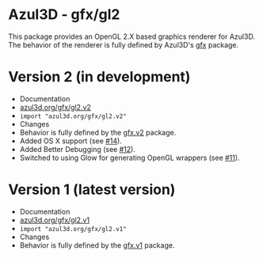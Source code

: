 # Azul3D - gfx/gl2 #
This package provides an OpenGL 2.X based graphics renderer for Azul3D. The behavior of the renderer is fully defined by Azul3D's [gfx](http://azul3d.org/packages.html#gfx) package.

# Version 2 (in development) #
* Documentation
 * [azul3d.org/gfx/gl2.v2](http://azul3d.org/gfx/gl2.v2)
 * `import "azul3d.org/gfx/gl2.v2"`
* Changes
 * Behavior is fully defined by the [gfx.v2](http://azul3d.org/gfx.v2)  package.
 * Added OS X support (see [#14](https://github.com/azul3d/gfx-gl2/issues/14)).
 * Added Better Debugging (see [#12](https://github.com/azul3d/gfx-gl2/issues/12)).
 * Switched to using Glow for generating OpenGL wrappers (see [#11](https://github.com/azul3d/gfx-gl2/issues/11)).

# Version 1 (latest version) #
* Documentation
 * [azul3d.org/gfx/gl2.v1](http://azul3d.org/gfx/gl2.v1)
 * `import "azul3d.org/gfx/gl2.v1"`
* Changes
 * Behavior is fully defined by the [gfx.v1](http://azul3d.org/gfx.v1)  package.

